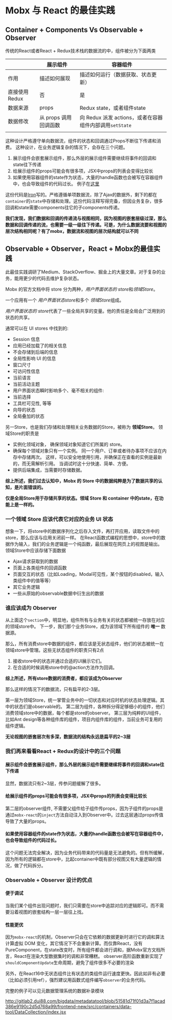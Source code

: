 # Mobx 与 React 的最佳实践

## Container + Components  Vs  Observable + Observer
传统的React或者React + Redux技术栈的数据流的中，组件被分为下面两类



 |               | 展示组件              | 容器组件                                                |
 | ------------- | --------------------- | ------------------------------------------------------- |
 | 作用          | 描述如何展现          | 描述如何运行（数据获取、状态更新）                      |
 | 直接使用Redux | 否                    | 是                                                      |
 | 数据来源      | props                 | Redux state，或者组件state                              |
 | 数据修改      | 从 props 调用回调函数 | 向 Redux 派发 actions，或者在容器组件内部调用`setState` |
 |               |                       |                                                         |  |  |

这种设计严格遵守单向数据流，组件的状态和回调通过Props不断往下传递和消费。
这种设计，在业务逻辑复杂的情况下，会存在三个问题。
1. 展示组件会嵌套展示组件，那么外层的展示组件需要继续将事件的回调和state往下传递
2. 给展示组件的props可能会有很多项，JSX中props的列表会变得比较长
3. 如果使用容器组件的state作为状态，大量的handle函数也会被写在容器组件中，也会导致组件的代码过长。
例子在[这里](http://gitlab2.dui88.com/tuia-frontend/tuia-bigData-frontend/reports-node/blob/0ddde4bde200071ccb1f296bdbcc9191530af711/new-reports-node/src/pages/tuia/containers/monitor/media-realtime/index.jsx#L376)

这份代码是[Iron](mailto:lujianwei@duiba.com.cn)写的。严格遵循单项数据流，除了Ajax的数据外，剩下的都在`container`的`state`中存储和处理。这份代码注释写得完备，但因业务复杂，很多回调和state需要components往它的子components传递。

**我们发现，我们数据和回调的传递流与视图相同，因为视图的嵌套层级过深，那么数据和回调传递的流，也需要一级一级往下传递。可是，为什么数据流要和视图的层次结构相同呢？有了mobx，数据流和视图的层次结构就可以不同**

## Observable + Observer，React + Mobx的最佳实践
此最佳实践调研了Medium、StackOverflow、掘金上的大量文章。对于复杂的业务，能用更少的代码去维护复杂状态。

Mobx 的官方文档中将 store 分为两种，*用户界面状态的 store*和*领域Store*。

一个应用有一个 *用户界面状态store*和多个 *领域Store*组成。

*用户界面状态的 store*代表了一些全局共享的变量。他的责任是全局会广泛用到的状态的共享。

通常可以在 UI stores 中找到的:

- Session 信息
- 应用已经加载了的相关信息
- 不会存储到后端的信息
- 全局性影响 UI 的信息
- 窗口尺寸
- 可访问性信息
- 当前语言
- 当前活动主题
- 用户界面状态瞬时影响多个、毫不相关的组件:
- 当前选择
- 工具栏可见性, 等等
- 向导的状态
- 全局叠加的状态

另一Store，也是我们存储和处理相关业务数据的Store，被称为 **领域Store**。
领域Store的职责是

- 实例化领域对象， 确保领域对象知道它们所属的 store。
- 确保每个领域对象只有一个实例。 同一个用户、订单或者待办事项不应该在内存中存储两次。 这样，可以安全地使用引用，并确保正在查看的实例是最新的，而无需解析引用。 当调试时这十分快速、简单、方便。
- 提供后端集成，当需要时存储数据。

**综上所述，我们过去认知中，Mobx 的 Store 中的数据纯粹是为了数据共享的认知，是片面错误的。**

**仅是全局Store用于存储共享的状态。领域 Store 和 container 中的state，在功能上是一样的。**

### 一个领域 Store 应该代表它对应的业务 UI 状态
想象一下，将store中的数据序列化之后存入文件，再打开应用，读取文件中的store，那么应该与应用关闭前一样。
在React函数式编程的思想中，store中的数据作为输入，我们的业务逻辑是一个纯函数，最后展现在网页上的视图是输出。
领域Store中应该存储下面数据

- Ajax请求获取到的数据
- 页面上各类组件的回调函数
- 页面交互的状态（比如Loading，Modal可见性，某个按钮的disabled，输入类组件中的值等等）
- 其它业务逻辑
- 一些从原始的observable数据中衍生出的数据

### 谁应该成为 Observer
从上面这个`section`中，明显地，组件所有与业务有关的状态都被统一存放在对应的领域store中。
下一步，我们那个业务Store，成为该领域下所有组件的 **唯一** 数据源。

那么，所有消费store中数据的组件，都应该是无状态组件，他们的状态被统一在领域store中管理。这些无状态组件的职责只有2点
1. 接收store中的状态并通过合适的UI展示它们。
2. 在合适的时候调用store中的@action方法作为回调。

**综上所述，所有store数据的消费者，都应该成为Observer**

那么这样的情况下的数据流，只有扁平的2-3层。

第一层为领域Store，统一掌管业务中的一切状态和对应时机的状态处理逻辑。其中的状态们是observable的。
第二层为组件，各种拆分得足够细小的组件，他们消费领域store中的数据，每个都是store的observer。
第三层为纯粹的UI组件，比如Ant design等各种组件库的组件，项目内组件库的组件，当前业务可复用的组件逻辑。

**无论视图的嵌套层次有多深，数据流的结构永远是扁平的2~3层**

### 我们再来看看React + Redux的设计中的三个问题
#### 展示组件会嵌套展示组件，那么外层的展示组件需要继续将事件的回调和state往下传递
显然，数据流只有2~3层，传参问题缓解了很多。

#### 给展示组件的props可能会有很多项，JSX中props的列表会变得比较长
第二层的observer组件, 不需要父组件给子组件传props，因为子组件的props是通过`mobx-react`的`inject`方法自动注入到Observer中。过去这层通过props传值导致了大量的props。

#### 如果使用容器组件的state作为状态，大量的handle函数也会被写在容器组件中，也会导致组件的代码过长。
这个问题无法完全解决，因为业务代码带来的代码量是无法避免的。但有所缓解，因为所有的逻辑都在store中，比起container中既有部分视图又有大量逻辑的情况，做了代码拆分。

### Observable + Observer 设计的优点
#### 便于调试
当我们某个组件出现问题时，我们只需要在store中追踪对应的逻辑即可。而不需要沿着视图的嵌套结构一层一层往上找。

#### 性能更优
因为`mobx-react`的机制，Observer只会在它依赖的数据更新时进行它的调和算法计算虚拟 DOM 变化，其它情况下不会重新计算。而仅靠React，没有PureComponent，在state改变时，所有组件都会进行调和，据Mobx官方文档所言，React在渲染大型数据集时的调和非常糟糕。
observer高阶函数重新实现了`shouldComponentUpdate`生命周期，避免了组件很多不必要的渲染

另外，在React16中无状态组件比有状态的类组件运行速度更快。因此如非有必要（比如必须引用ref），强烈建议用函数式组件编写`observer`的业务代码。

完整的例子可以见元数据管理系统的数据补录模块

http://gitlab2.dui88.com/bigdata/metadatatool/blob/51581d71f01d3a7f1acad386e9190c2d5d768a99/frontend-new/src/containers/data-tool/DataCollection/index.jsx